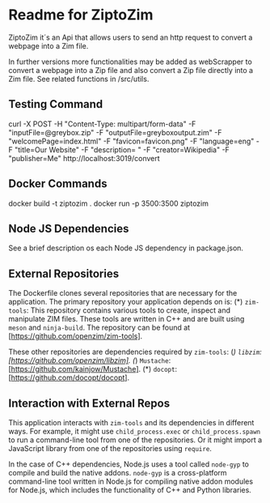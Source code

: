 # Readme for ZiptoZim

ZiptoZim it´s an Api that allows users to send an http request to convert a webpage into a Zim file.

In further versions more functionalities may be added as webScrapper to convert a webpage into a Zip file and also convert a Zip file directly into a Zim file. See related functions in /src/utils.

## Testing Command

curl -X POST -H "Content-Type: multipart/form-data" -F "inputFile=@greybox.zip" -F "outputFile=greyboxoutput.zim" -F "welcomePage=index.html" -F "favicon=favicon.png" -F "language=eng" -F "title=Our Website" -F "description= " -F "creator=Wikipedia" -F "publisher=Me" http://localhost:3019/convert

## Docker Commands

docker build -t ziptozim .
docker run -p 3500:3500 ziptozim

## Node JS Dependencies

See a brief description os each Node JS dependency in package.json.

## External Repositories

The Dockerfile clones several repositories that are necessary for the application. The primary repository your application depends on is:
(*) `zim-tools`: This repository contains various tools to create, inspect and manipulate ZIM files. These tools are written in C++ and are built using `meson` and `ninja-build`. The repository can be found at [https://github.com/openzim/zim-tools].

These other repositories are dependencies required by `zim-tools`:
(*) `libzim`: [https://github.com/openzim/libzim].
(*) `Mustache`: [https://github.com/kainjow/Mustache].
(*) `docopt`: [https://github.com/docopt/docopt].

## Interaction with External Repos

This application interacts with `zim-tools` and its dependencies in different ways. For example, it might use `child_process.exec` or `child_process.spawn` to run a command-line tool from one of the repositories. Or it might import a JavaScript library from one of the repositories using `require`.

In the case of C++ dependencies, Node.js uses a tool called `node-gyp` to compile and build the native addons. `node-gyp` is a cross-platform command-line tool written in Node.js for compiling native addon modules for Node.js, which includes the functionality of C++ and Python libraries.

